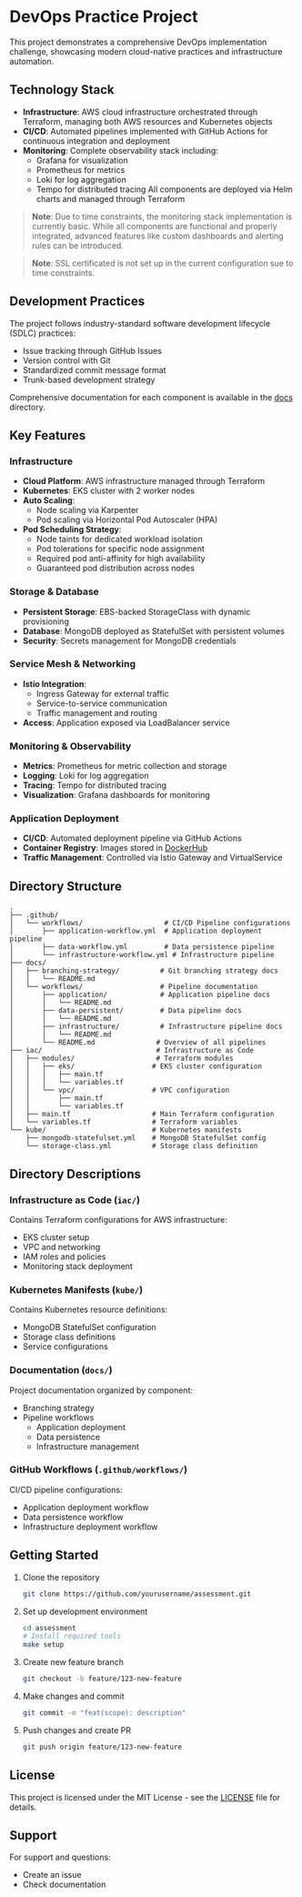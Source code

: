 # DevOps Practice Project

This project demonstrates a comprehensive DevOps implementation challenge, showcasing modern cloud-native practices and infrastructure automation.

## Technology Stack

- **Infrastructure**: AWS cloud infrastructure orchestrated through Terraform, managing both AWS resources and Kubernetes objects
- **CI/CD**: Automated pipelines implemented with GitHub Actions for continuous integration and deployment
- **Monitoring**: Complete observability stack including:
  - Grafana for visualization
  - Prometheus for metrics
  - Loki for log aggregation
  - Tempo for distributed tracing
  All components are deployed via Helm charts and managed through Terraform

> **Note**: Due to time constraints, the monitoring stack implementation is currently basic. While all components are functional and properly integrated, advanced features like custom dashboards and alerting rules can be introduced.

>**Note**: SSL certificated is not set up in the current configuration sue to time constraints.

## Development Practices

The project follows industry-standard software development lifecycle (SDLC) practices:
- Issue tracking through GitHub Issues
- Version control with Git
- Standardized commit message format
- Trunk-based development strategy

Comprehensive documentation for each component is available in the [docs](docs/) directory.

## Key Features

### Infrastructure
- **Cloud Platform**: AWS infrastructure managed through Terraform
- **Kubernetes**: EKS cluster with 2 worker nodes
- **Auto Scaling**:
  - Node scaling via Karpenter
  - Pod scaling via Horizontal Pod Autoscaler (HPA)
- **Pod Scheduling Strategy**:
  - Node taints for dedicated workload isolation
  - Pod tolerations for specific node assignment
  - Required pod anti-affinity for high availability
  - Guaranteed pod distribution across nodes

### Storage & Database
- **Persistent Storage**: EBS-backed StorageClass with dynamic provisioning
- **Database**: MongoDB deployed as StatefulSet with persistent volumes
- **Security**: Secrets management for MongoDB credentials

### Service Mesh & Networking
- **Istio Integration**:
  - Ingress Gateway for external traffic
  - Service-to-service communication
  - Traffic management and routing
- **Access**: Application exposed via LoadBalancer service

### Monitoring & Observability
- **Metrics**: Prometheus for metric collection and storage
- **Logging**: Loki for log aggregation
- **Tracing**: Tempo for distributed tracing
- **Visualization**: Grafana dashboards for monitoring

### Application Deployment
- **CI/CD**: Automated deployment pipeline via GitHub Actions
- **Container Registry**: Images stored in [DockerHub](https://hub.docker.com/repository/docker/purbo75/application/general)
- **Traffic Management**: Controlled via Istio Gateway and VirtualService

## Directory Structure

```
.
├── .github/
│   └── workflows/                    # CI/CD Pipeline configurations
│       ├── application-workflow.yml  # Application deployment pipeline
│       ├── data-workflow.yml         # Data persistence pipeline
│       └── infrastructure-workflow.yml # Infrastructure pipeline
├── docs/
│   ├── branching-strategy/          # Git branching strategy docs
│   │   └── README.md
│   └── workflows/                   # Pipeline documentation
│       ├── application/             # Application pipeline docs
│       │   └── README.md
│       ├── data-persistent/         # Data pipeline docs
│       │   └── README.md
│       ├── infrastructure/          # Infrastructure pipeline docs
│       │   └── README.md
│       └── README.md               # Overview of all pipelines
├── iac/                            # Infrastructure as Code
│   ├── modules/                    # Terraform modules
│   │   ├── eks/                   # EKS cluster configuration
│   │   │   ├── main.tf
│   │   │   └── variables.tf
│   │   └── vpc/                   # VPC configuration
│   │       ├── main.tf
│   │       └── variables.tf
│   ├── main.tf                    # Main Terraform configuration
│   └── variables.tf               # Terraform variables
└── kube/                          # Kubernetes manifests
    ├── mongodb-statefulset.yml    # MongoDB StatefulSet config
    └── storage-class.yml          # Storage class definition
```

## Directory Descriptions

### Infrastructure as Code (`iac/`)
Contains Terraform configurations for AWS infrastructure:
- EKS cluster setup
- VPC and networking
- IAM roles and policies
- Monitoring stack deployment

### Kubernetes Manifests (`kube/`)
Contains Kubernetes resource definitions:
- MongoDB StatefulSet configuration
- Storage class definitions
- Service configurations

### Documentation (`docs/`)
Project documentation organized by component:
- Branching strategy
- Pipeline workflows
  - Application deployment
  - Data persistence
  - Infrastructure management

### GitHub Workflows (`.github/workflows/`)
CI/CD pipeline configurations:
- Application deployment workflow
- Data persistence workflow
- Infrastructure deployment workflow

## Getting Started

1. Clone the repository
   ```bash
   git clone https://github.com/yourusername/assessment.git
   ```

2. Set up development environment
   ```bash
   cd assessment
   # Install required tools
   make setup
   ```

3. Create new feature branch
   ```bash
   git checkout -b feature/123-new-feature
   ```

4. Make changes and commit
   ```bash
   git commit -m "feat(scope): description"
   ```

5. Push changes and create PR
   ```bash
   git push origin feature/123-new-feature
   ```

## License

This project is licensed under the MIT License - see the [LICENSE](/LICENSE) file for details.


## Support

For support and questions:
- Create an issue
- Check documentation